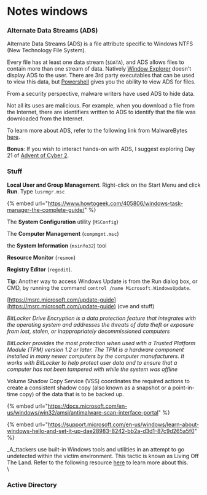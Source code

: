 # Notes windows

### Alternate Data Streams (ADS)

Alternate Data Streams (ADS) is a file attribute specific to Windows NTFS (New Technology File System).

Every file has at least one data stream (`$DATA`), and ADS allows files to contain more than one stream of data. Natively [Window Explorer](https://support.microsoft.com/en-us/windows/what-s-changed-in-file-explorer-ef370130-1cca-9dc5-e0df-2f7416fe1cb1) doesn't display ADS to the user. There are 3rd party executables that can be used to view this data, but [Powershell](https://docs.microsoft.com/en-us/powershell/scripting/overview?view=powershell-7.1) gives you the ability to view ADS for files.

From a security perspective, malware writers have used ADS to hide data.

Not all its uses are malicious. For example, when you download a file from the Internet, there are identifiers written to ADS to identify that the file was downloaded from the Internet.

To learn more about ADS, refer to the following link from MalwareBytes [here](https://blog.malwarebytes.com/101/2015/07/introduction-to-alternate-data-streams/).&#x20;

**Bonus**: If you wish to interact hands-on with ADS, I suggest exploring Day 21 of [Advent of Cyber 2](https://tryhackme.com/room/adventofcyber2).

### Stuff

**Local User and Group Management**. Right-click on the Start Menu and click **Run**. Type `lusrmgr.msc`

{% embed url="https://www.howtogeek.com/405806/windows-task-manager-the-complete-guide/" %}

The **System Configuration** utility (`MSConfig`)&#x20;

The **Computer Management** (`compmgmt.msc`)

the **System Information** (`msinfo32`) tool

&#x20;**Resource Monitor** (`resmon`)

&#x20;**Registry Editor** (`regedit`).

**Tip**: Another way to access Windows Update is from the Run dialog box, or CMD, by running the command `control /name Microsoft.WindowsUpdate`.

[https://msrc.microsoft.com/update-guide](https://msrc.microsoft.com/update-guide) (cve and stuff)

_BitLocker Drive Encryption is a data protection feature that integrates with the operating system and addresses the threats of data theft or exposure from lost, stolen, or inappropriately decommissioned computers_

_BitLocker provides the most protection when used with a Trusted Platform Module (TPM) version 1.2 or later. The TPM is a hardware component installed in many newer computers by the computer manufacturers. It works with BitLocker to help protect user data and to ensure that a computer has not been tampered with while the system was offline_

Volume Shadow Copy Service (VSS) coordinates the required actions to create a consistent shadow copy (also known as a snapshot or a point-in-time copy) of the data that is to be backed up.

{% embed url="https://docs.microsoft.com/en-us/windows/win32/amsi/antimalware-scan-interface-portal" %}

{% embed url="https://support.microsoft.com/en-us/windows/learn-about-windows-hello-and-set-it-up-dae28983-8242-bb2a-d3d1-87c9d265a5f0" %}

_A_ttackers use built-in Windows tools and utilities in an attempt to go undetected within the victim environment.  This tactic is known as Living Off The Land. Refer to the following resource [here](https://lolbas-project.github.io/) to learn more about this. \
\


### Active Directory

